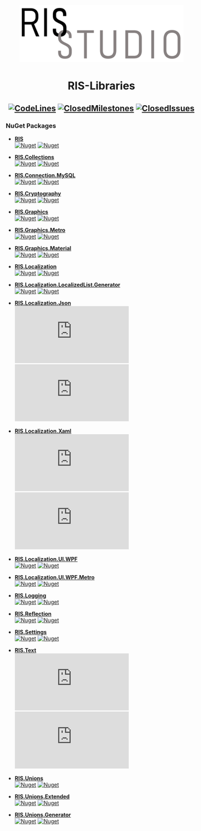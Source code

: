 # <div align="center">[![Logo](_resources/RISStudio-logo-4.png)](https://github.com/RISStudio-tm)</div>
# <div align="center">**RIS-Libraries**</div>
## <div align="center">[![CodeLines](https://tokei.rs/b1/github/RISStudio-tm/RIS-Libraries?category=code)](https://github.com/RISStudio-tm/RIS-Libraries) [![ClosedMilestones](https://img.shields.io/github/milestones/closed/RISStudio-tm/RIS-Libraries?style=flat)](https://github.com/RISStudio-tm/RIS-Libraries/milestones?state=closed) [![ClosedIssues](https://img.shields.io/github/issues-closed/RISStudio-tm/RIS-Libraries?style=flat)](https://github.com/RISStudio-tm/RIS-Libraries/issues?q=is%3Aissue+is%3Aclosed)</div>

### NuGet Packages

- **[RIS](https://www.nuget.org/packages/RIS)**<br/>
    [![Nuget](https://img.shields.io/nuget/v/RIS?style=flat)](https://www.nuget.org/packages/RIS)
    [![Nuget](https://img.shields.io/nuget/dt/RIS?style=flat)](https://www.nuget.org/packages/RIS)
    
- **[RIS.Collections](https://www.nuget.org/packages/RIS.Collections)**<br/>
    [![Nuget](https://img.shields.io/nuget/v/RIS.Collections?style=flat)](https://www.nuget.org/packages/RIS.Collections)
    [![Nuget](https://img.shields.io/nuget/dt/RIS.Collections?style=flat)](https://www.nuget.org/packages/RIS.Collections)
    
- **[RIS.Connection.MySQL](https://www.nuget.org/packages/RIS.Connection.MySQL)**<br/>
    [![Nuget](https://img.shields.io/nuget/v/RIS.Connection.MySQL?style=flat)](https://www.nuget.org/packages/RIS.Connection.MySQL)
    [![Nuget](https://img.shields.io/nuget/dt/RIS.Connection.MySQL?style=flat)](https://www.nuget.org/packages/RIS.Connection.MySQL)
    
- **[RIS.Cryptography](https://www.nuget.org/packages/RIS.Cryptography)**<br/>
    [![Nuget](https://img.shields.io/nuget/v/RIS.Cryptography?style=flat)](https://www.nuget.org/packages/RIS.Cryptography)
    [![Nuget](https://img.shields.io/nuget/dt/RIS.Cryptography?style=flat)](https://www.nuget.org/packages/RIS.Cryptography)
    
- **[RIS.Graphics](https://www.nuget.org/packages/RIS.Graphics)**<br/>
    [![Nuget](https://img.shields.io/nuget/v/RIS.Graphics?style=flat)](https://www.nuget.org/packages/RIS.Graphics)
    [![Nuget](https://img.shields.io/nuget/dt/RIS.Graphics?style=flat)](https://www.nuget.org/packages/RIS.Graphics)
    
- **[RIS.Graphics.Metro](https://www.nuget.org/packages/RIS.Graphics.Metro)**<br/>
    [![Nuget](https://img.shields.io/nuget/v/RIS.Graphics.Metro?style=flat)](https://www.nuget.org/packages/RIS.Graphics.Metro)
    [![Nuget](https://img.shields.io/nuget/dt/RIS.Graphics.Metro?style=flat)](https://www.nuget.org/packages/RIS.Graphics.Metro)
    
- **[RIS.Graphics.Material](https://www.nuget.org/packages/RIS.Graphics.Material)**<br/>
    [![Nuget](https://img.shields.io/nuget/v/RIS.Graphics.Material?style=flat)](https://www.nuget.org/packages/RIS.Graphics.Material)
    [![Nuget](https://img.shields.io/nuget/dt/RIS.Graphics.Material?style=flat)](https://www.nuget.org/packages/RIS.Graphics.Material)
    
- **[RIS.Localization](https://www.nuget.org/packages/RIS.Localization)**<br/>
    [![Nuget](https://img.shields.io/nuget/v/RIS.Localization?style=flat)](https://www.nuget.org/packages/RIS.Localization)
    [![Nuget](https://img.shields.io/nuget/dt/RIS.Localization?style=flat)](https://www.nuget.org/packages/RIS.Localization)
    
- **[RIS.Localization.LocalizedList.Generator](https://www.nuget.org/packages/RIS.Localization.LocalizedList.Generator)**<br/>
    [![Nuget](https://img.shields.io/nuget/v/RIS.Localization.LocalizedList.Generator?style=flat)](https://www.nuget.org/packages/RIS.Localization.LocalizedList.Generator)
    [![Nuget](https://img.shields.io/nuget/dt/RIS.Localization.LocalizedList.Generator?style=flat)](https://www.nuget.org/packages/RIS.Localization.LocalizedList.Generator)
    
- **[RIS.Localization.Json](https://www.nuget.org/packages/RIS.Localization.Json)**<br/>
    [![Nuget](https://img.shields.io/nuget/v/RIS.Localization.Json?style=flat)](https://www.nuget.org/packages/RIS.Localization.Json)
    [![Nuget](https://img.shields.io/nuget/dt/RIS.Localization.Json?style=flat)](https://www.nuget.org/packages/RIS.Localization.Json)
    
- **[RIS.Localization.Xaml](https://www.nuget.org/packages/RIS.Localization.Xaml)**<br/>
    [![Nuget](https://img.shields.io/nuget/v/RIS.Localization.Xaml?style=flat)](https://www.nuget.org/packages/RIS.Localization.Xaml)
    [![Nuget](https://img.shields.io/nuget/dt/RIS.Localization.Xaml?style=flat)](https://www.nuget.org/packages/RIS.Localization.Xaml)
    
- **[RIS.Localization.UI.WPF](https://www.nuget.org/packages/RIS.Localization.UI.WPF)**<br/>
    [![Nuget](https://img.shields.io/nuget/v/RIS.Localization.UI.WPF?style=flat)](https://www.nuget.org/packages/RIS.Localization.UI.WPF)
    [![Nuget](https://img.shields.io/nuget/dt/RIS.Localization.UI.WPF?style=flat)](https://www.nuget.org/packages/RIS.Localization.UI.WPF)
    
- **[RIS.Localization.UI.WPF.Metro](https://www.nuget.org/packages/RIS.Localization.UI.WPF.Metro)**<br/>
    [![Nuget](https://img.shields.io/nuget/v/RIS.Localization.UI.WPF.Metro?style=flat)](https://www.nuget.org/packages/RIS.Localization.UI.WPF.Metro)
    [![Nuget](https://img.shields.io/nuget/dt/RIS.Localization.UI.WPF.Metro?style=flat)](https://www.nuget.org/packages/RIS.Localization.UI.WPF.Metro)
    
- **[RIS.Logging](https://www.nuget.org/packages/RIS.Logging)**<br/>
    [![Nuget](https://img.shields.io/nuget/v/RIS.Logging?style=flat)](https://www.nuget.org/packages/RIS.Logging)
    [![Nuget](https://img.shields.io/nuget/dt/RIS.Logging?style=flat)](https://www.nuget.org/packages/RIS.Logging)
    
- **[RIS.Reflection](https://www.nuget.org/packages/RIS.Reflection)**<br/>
    [![Nuget](https://img.shields.io/nuget/v/RIS.Reflection?style=flat)](https://www.nuget.org/packages/RIS.Reflection)
    [![Nuget](https://img.shields.io/nuget/dt/RIS.Reflection?style=flat)](https://www.nuget.org/packages/RIS.Reflection)
    
- **[RIS.Settings](https://www.nuget.org/packages/RIS.Settings)**<br/>
    [![Nuget](https://img.shields.io/nuget/v/RIS.Settings?style=flat)](https://www.nuget.org/packages/RIS.Settings)
    [![Nuget](https://img.shields.io/nuget/dt/RIS.Settings?style=flat)](https://www.nuget.org/packages/RIS.Settings)
    
- **[RIS.Text](https://www.nuget.org/packages/RIS.Text)**<br/>
    [![Nuget](https://img.shields.io/nuget/v/RIS.Text?style=flat)](https://www.nuget.org/packages/RIS.Text)
    [![Nuget](https://img.shields.io/nuget/dt/RIS.Text?style=flat)](https://www.nuget.org/packages/RIS.Text)

- **[RIS.Unions](https://www.nuget.org/packages/RIS.Unions)**<br/>
    [![Nuget](https://img.shields.io/nuget/v/RIS.Unions?style=flat)](https://www.nuget.org/packages/RIS.Unions)
    [![Nuget](https://img.shields.io/nuget/dt/RIS.Unions?style=flat)](https://www.nuget.org/packages/RIS.Unions)

- **[RIS.Unions.Extended](https://www.nuget.org/packages/RIS.Unions.Extended)**<br/>
    [![Nuget](https://img.shields.io/nuget/v/RIS.Unions.Extended?style=flat)](https://www.nuget.org/packages/RIS.Unions.Extended)
    [![Nuget](https://img.shields.io/nuget/dt/RIS.Unions.Extended?style=flat)](https://www.nuget.org/packages/RIS.Unions.Extended)
    
- **[RIS.Unions.Generator](https://www.nuget.org/packages/RIS.Unions.Generator)**<br/>
    [![Nuget](https://img.shields.io/nuget/v/RIS.Unions.Generator?style=flat)](https://www.nuget.org/packages/RIS.Unions.Generator)
    [![Nuget](https://img.shields.io/nuget/dt/RIS.Unions.Generator?style=flat)](https://www.nuget.org/packages/RIS.Unions.Generator)
